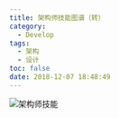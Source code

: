 ```yaml
---
title: 架构师技能图谱（转）
category:
  - Develop
tags:
  - 架构
  - 设计
toc: false
date: 2018-12-07 18:48:49
---
```


![架构师技能](http://blog.techpoetry.cn/img/20181207182925.png)
